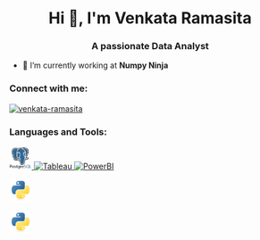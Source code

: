 <h1 align="center">Hi 👋, I'm Venkata Ramasita</h1>
<h3 align="center">A passionate Data Analyst</h3>

- 🔭 I’m currently working at **Numpy Ninja**

<h3 align="left">Connect with me:</h3>
<p align="left">
<a href="https://linkedin.com/in/venkata-ramasita" target="blank"><img align="center" src="https://raw.githubusercontent.com/rahuldkjain/github-profile-readme-generator/master/src/images/icons/Social/linked-in-alt.svg" alt="venkata-ramasita" height="30" width="40" /></a>
</p>

<h3 align="left">Languages and Tools:</h3>
<p align="left"> <a  <img src="https://raw.githubusercontent.com/devicons/devicon/master/icons/cplusplus/cplusplus-original.svg" alt="cplusplus" width="40" height="40"/>
</a> <a href="https://www.postgresql.org" target="_blank" rel="noreferrer"> <img src="https://raw.githubusercontent.com/devicons/devicon/master/icons/postgresql/postgresql-original-wordmark.svg" alt="postgresql" width="40" height="40"/>
</a> <a href="https://github.com/sita47/My-Profile/assets/96062745/72f593e2-ebc1-470f-a07f-73469e2e53da"> <img src="https://github.com/sita47/My-Profile/assets/96062745/72f593e2-ebc1-470f-a07f-73469e2e53da" alt="Tableau" width="40" height="40"/> 
</a> <a href="https://github.com/sita47/My-Profile/assets/96062745/88249775-ec1e-4318-8e40-28a00d8e641e" target="_blank" rel="noreferrer"> <img src="https://github.com/sita47/My-Profile/assets/96062745/88249775-ec1e-4318-8e40-28a00d8e641e" alt="PowerBI" width="40" height="40"/> </a> </p>
</a> <a href="https://www.python.org" target="_blank" rel="noreferrer"> <img src="https://raw.githubusercontent.com/devicons/devicon/master/icons/python/python-original.svg" alt="Excel" width="40" height="40"/> </a> </p>
</a> <a href="https://www.python.org" target="_blank" rel="noreferrer"> <img src="https://raw.githubusercontent.com/devicons/devicon/master/icons/python/python-original.svg" alt="python" width="40" height="40"/> </a> </p>


